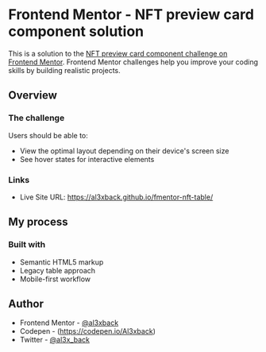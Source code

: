 # Frontend Mentor - NFT preview card component solution

This is a solution to the [NFT preview card component challenge on Frontend Mentor](https://www.frontendmentor.io/challenges/nft-preview-card-component-SbdUL_w0U). Frontend Mentor challenges help you improve your coding skills by building realistic projects.

## Overview

### The challenge

Users should be able to:

-   View the optimal layout depending on their device's screen size
-   See hover states for interactive elements

### Links

-   Live Site URL: https://al3xback.github.io/fmentor-nft-table/

## My process

### Built with

-   Semantic HTML5 markup
-   Legacy table approach
-   Mobile-first workflow

## Author

-   Frontend Mentor - [@al3xback](https://www.frontendmentor.io/profile/al3xback)
-   Codepen - (https://codepen.io/Al3xback)
-   Twitter - [@al3x_back](https://twitter.com/al3x_back)
